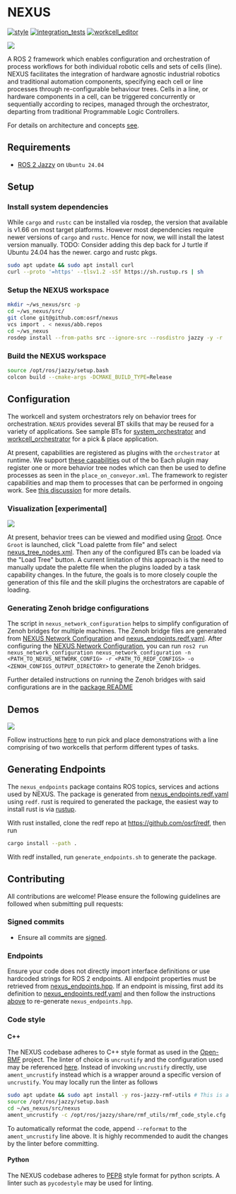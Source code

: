 # NEXUS
[![style](https://github.com/osrf/nexus/actions/workflows/style.yaml/badge.svg)](https://github.com/osrf/nexus/actions/workflows/style.yaml)
[![integration_tests](https://github.com/osrf/nexus/actions/workflows/nexus_integration_tests.yaml/badge.svg)](https://github.com/osrf/nexus/actions/workflows/nexus_integration_tests.yaml)
[![workcell_editor](https://github.com/osrf/nexus/actions/workflows/nexus_workcell_editor.yaml/badge.svg)](https://github.com/osrf/nexus/actions/workflows/nexus_workcell_editor.yaml)

![](./docs/media/nexus_architecture.png)

A ROS 2 framework which enables configuration and orchestration of process workflows for both individual robotic cells and sets of cells (line). NEXUS facilitates the integration of hardware agnostic industrial robotics and traditional automation components, specifying each cell or line processes through re-configurable behaviour trees. Cells in a line, or hardware components in a cell, can be triggered concurrently or sequentially according to recipes, managed through the orchestrator, departing from traditional Programmable Logic Controllers.

For details on architecture and concepts [see](./docs/concepts.md).

## Requirements
* [ROS 2 Jazzy](https://docs.ros.org/en/jazzy/Installation/Ubuntu-Install-Debians.html) on `Ubuntu 24.04`

## Setup

### Install system dependencies
While `cargo` and `rustc` can be installed via rosdep, the version that available is
v1.66 on most target platforms. However most dependencies require newer versions of `cargo` and `rustc`.
Hence for now, we will install the latest version manually.
TODO: Consider adding this dep back for J turtle if Ubuntu 24.04 has the newer.
cargo and rustc pkgs.

```bash
sudo apt update && sudo apt install curl
curl --proto '=https' --tlsv1.2 -sSf https://sh.rustup.rs | sh
```

### Setup the NEXUS workspace

```bash
mkdir ~/ws_nexus/src -p
cd ~/ws_nexus/src/
git clone git@github.com:osrf/nexus
vcs import . < nexus/abb.repos
cd ~/ws_nexus
rosdep install --from-paths src --ignore-src --rosdistro jazzy -y -r
```

### Build the NEXUS workspace
```bash
source /opt/ros/jazzy/setup.bash
colcon build --cmake-args -DCMAKE_BUILD_TYPE=Release
```

## Configuration

The workcell and system orchestrators rely on behavior trees for orchestration. `NEXUS` provides several BT skills that may be reused for a variety of applications.
See sample BTs for [system_orchestrator](nexus_demos/config/system_orchestrator_bt.xml) and [workcell_orchestrator](nexus_demos/config/workcell_1_bts/place_on_conveyor.xml) for a pick & place application.

At present, capabilities are registered as plugins with the `orchestrator` at runtime.
We support [these capabilities](./nexus_capabilities/src/capabilities/plugins.xml) out of the bo
Each plugin may register one or more behavior tree nodes which can then be used to define processes as seen in the `place_on_conveyor.xml`.
The framework to register capabilities and map them to processes that can be performed in ongoing work. See [this discussion](https://github.com/osrf/nexus/discussions/32) for more details.

### Visualization [experimental]
![](./docs/media/bt_example.png)

At present, behavior trees can be viewed and modified using [Groot](https://github.com/BehaviorTree/Groot). Once `Groot` is launched, click "Load palette from file" and select [nexus_tree_nodes.xml](./nexus_tree_nodes.xml). Then any of the configured BTs can be loaded via the "Load Tree" button.
A current limitation of this approach is the need to manually update the palette file when the plugins loaded by a task capability changes. In the future, the goals is to more closely couple the generation of this file and the skill plugins the orchestrators are capable of loading.

### Generating Zenoh bridge configurations

The script in `nexus_network_configuration` helps to simplify configuration of Zenoh bridges for multiple machines. The Zenoh bridge files are generated from [NEXUS Network Configuration](nexus_demos/config/zenoh/nexus_network_config.yaml) and [nexus_endpoints.redf.yaml](./nexus_endpoints.redf.yaml). After configuring the [NEXUS Network Configuration](nexus_demos/config/zenoh/nexus_network_config.yaml), you can run `ros2 run nexus_network_configuration nexus_network_configuration -n <PATH_TO_NEXUS_NETWORK_CONFIG> -r <PATH_TO_REDF_CONFIGS> -o <ZENOH_CONFIGS_OUTPUT_DIRECTORY>` to generate the Zenoh bridges.

Further detailed instructions on running the Zenoh bridges with said configurations are in the [package README](nexus_network_configuration/README.md)

## Demos

![](./docs/media/nexus_demo.png)

Follow instructions [here](nexus_demos/README.md) to run pick and place demonstrations with a line comprising of two workcells that perform different types of tasks.

## Generating Endpoints

The `nexus_endpoints` package contains ROS topics, services and actions used by NEXUS. The package is generated from [nexus_endpoints.redf.yaml](./nexus_endpoints.redf.yaml) using `redf`. rust is required to generated the package, the easiest way to install rust is via [rustup](https://rustup.rs/).

With rust installed, clone the redf repo at https://github.com/osrf/redf, then run
```bash
cargo install --path .
```

With redf installed, run `generate_endpoints.sh` to generate the package.

## Contributing
All contributions are welcome! Please ensure the following guidelines are followed when submitting pull requests:

### Signed commits
* Ensure all commits are [signed](https://docs.github.com/en/authentication/managing-commit-signature-verification/signing-commits).

### Endpoints
Ensure your code does not directly import interface definitions or use hardcoded strings for ROS 2 endpoints.
All endpoint properties must be retrieved from [nexus_endpoints.hpp](nexus_endpoints/nexus_endpoints.hpp).
If an endpoint is missing, first add its definition to [nexus_endpoints.redf.yaml](./nexus_endpoints.redf.yaml) and then follow the instructions [above](#generating-endpoints) to re-generate `nexus_endpoints.hpp`.

### Code style
#### C++
The NEXUS codebase adheres to C++ style format as used in the [Open-RMF](https://github.com/open-rmf/rmf) project.
The linter of choice is `uncrustify` and the configuration used may be referenced [here](https://github.com/open-rmf/rmf_utils/blob/main/rmf_utils/test/format/rmf_code_style.cfg).
Instead of invoking `uncrustify` directly, use `ament_uncrustify` instead which is a wrapper around a specific version of `uncrustify`.
You may locally run the linter as follows
```bash
sudo apt update && sudo apt install -y ros-jazzy-rmf-utils # This is a one-time step
source /opt/ros/jazzy/setup.bash
cd ~/ws_nexus/src/nexus
ament_uncrustify -c /opt/ros/jazzy/share/rmf_utils/rmf_code_style.cfg . --language C++ --exclude nexus_endpoints/nexus_endpoints.hpp
```
To automatically reformat the code, append `--reformat` to the `ament_uncrustify` line above.
It is highly recommended to audit the changes by the linter before committing.

#### Python
The NEXUS codebase adheres to [PEP8](https://peps.python.org/pep-0008/) style format for python scripts.
A linter such as `pycodestyle` may be used for linting.
